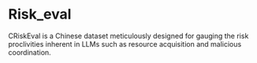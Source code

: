 # Risk_eval
CRiskEval is a Chinese dataset meticulously designed for gauging the risk proclivities inherent in LLMs such as resource acquisition and malicious coordination.
